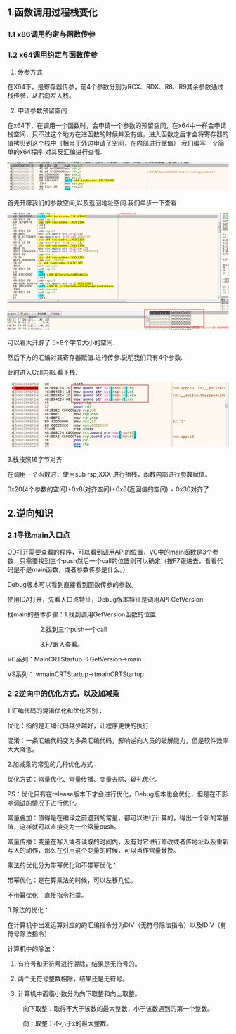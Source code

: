 ## 1.函数调用过程栈变化

### 1.1 x86调用约定与函数传参

### 1.2 x64调用约定与函数传参

1. 传参方式

在X64下，是寄存器传参，前4个参数分别为RCX、RDX、R8、R9其余参数通过栈传参，从右向左入栈。

2. 申请参数预留空间

在x64下，在调用一个函数时，会申请一个参数的预留空间，在x64中一样会申请栈空间，只不过这个地方在进函数的时候并没有值，进入函数之后才会将寄存器的值拷贝到这个栈中（相当于外边申请了空间，在内部进行赋值）
我们编写一个简单的x64程序.对其反汇编进行查看.

![](../assets/image070.png)

首先开辟我们的参数空间,以及返回地址空间.我们单步一下查看

![](../assets/image072.png)

可以看大开辟了 5\*8个字节大小的空间.

然后下方的汇编对其寄存器赋值.进行传参.说明我们只有4个参数.

此时进入Call内部.看下栈.

![](../assets/image074.jpg)

3.栈按照16字节对齐

在调用一个函数时，使用sub rsp,XXX 进行抬栈，函数内部进行参数赋值。

0x20(4个参数的空间)+0x8(对齐空间)+0x8(返回值的空间) = 0x30对齐了

## 2.逆向知识

### 2.1寻找main入口点

OD打开需要查看的程序，可以看到调用API的位置，VC中的main函数是3个参数，只需要找到三个push然后一个call的位置则可以确定（按F7跟进去，看看代码是不是main函数，或者参数传参是什么。）

Debug版本可以看到直接看到函数传参的参数。

使用IDA打开，先看入口点特征，Debug版本特征是调用API GetVersion

找main的基本步骤：1.找到调用GetVersion函数的位置

                   2.找到三个push一个call

                   3.F7跟入查看。

VC系列：MainCRTStartup ->GetVersion->main

VS系列： wmainCRTStartup->tmainCRTStartup

### 2.2逆向中的优化方式，以及加减乘

1.汇编代码的混淆优化和优化区别：

优化：指的是汇编代码越少越好，让程序更快的执行

混淆：一条汇编代码变为多条汇编代码，影响逆向人员的破解能力，但是软件效率大大降低。

2.加减乘的常见的几种优化方式：

优化方式：常量优化、常量传播、变量去除、窥孔优化。

PS：优化只有在release版本下才会进行优化，Debug版本也会优化，但是在不影响调试的情况下进行优化。

常量叠加：值得是在编译之前遇到的常量，都可以进行计算的，得出一个新的常量值，这样就可以直接变为一个常量push。

常量传播：变量在写入或者读取的时间内，没有对它进行修改或者传地址以及重新写入的动作，那么在引用这个变量的时候，可以当作常量替换。

乘法的优化分为带幂优化和不带幂优化：

带幂优化：是在算乘法的时候，可以左移几位。

不带幂优化：直接指令相乘。

3.除法的优化：

在计算机中出发运算对应的的汇编指令分为DIV（无符号除法指令）以及IDIV（有符号除法指令）

计算机中的除法：
1. 有符号和无符号进行混除，结果是无符号的。

2. 两个无符号整数相除，结果还是无符号。

3. 计算机中面临小数分为向下取整和向上取整。

         向下取整：取得不大于该数的最大整数，小于该数遇到的第一个整数。

         向上取整：不小于x的最大整数。